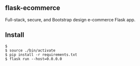 ## flask-ecommerce

Full-stack, secure, and Bootstrap design e-commerce Flask app. 


## Install
```
$ 
$ source ./bin/activate
$ pip install -r requirements.txt
$ flask run --host=0.0.0.0
```